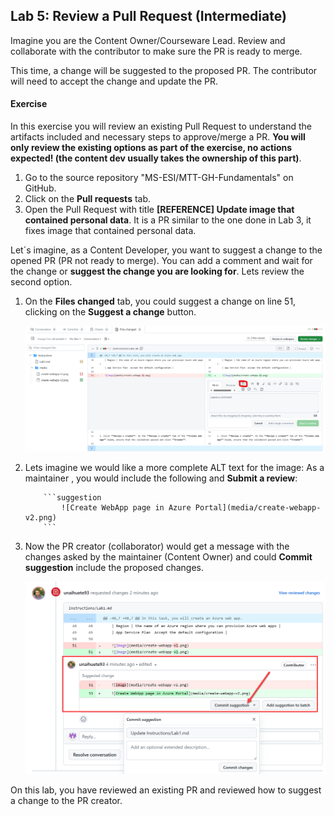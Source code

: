 
## Lab 5: Review a Pull Request (Intermediate)
Imagine you are the Content Owner/Courseware Lead. Review and collaborate with the contributor to make sure the PR is ready to merge.

This time, a change will be suggested to the proposed PR. The contributor will need to accept the change and update the PR.

#### Exercise

In this exercise you will review an existing Pull Request to understand the artifacts included and necessary steps to approve/merge a PR. **You will only review the existing options as part of the exercise, no actions expected! (the content dev usually takes the ownership of this part)**.

1. Go to the source repository "MS-ESI/MTT-GH-Fundamentals" on GitHub.
1. Click on the **Pull requests** tab.
1. Open the Pull Request with title **[REFERENCE] Update image that contained personal data**. It is a PR similar to the one done in Lab 3, it fixes image that contained personal data.

Let´s imagine, as a Content Developer, you want to suggest a change to the opened PR (PR not ready to merge). You can add a comment and wait for the change or **suggest the change you are looking for**. Lets review the second option.

1. On the **Files changed** tab, you could suggest a change on line 51, clicking on the **Suggest a change** button.

    ![PR UI](media/PR-suggest-change.png)

1. Lets imagine we would like a more complete ALT text for the image: As a maintainer , you would include the following and **Submit a review**:

    ```
        ```suggestion
            ![Create WebApp page in Azure Portal](media/create-webapp-v2.png)
        ```
    ```
1. Now the PR creator (collaborator) would get a message with the changes asked by the maintainer (Content Owner) and could **Commit suggestion** include the proposed changes.

    ![PR UI](media/PR-commit-suggestion.png)

On this lab, you have reviewed an existing PR and reviewed how to suggest a change to the PR creator.